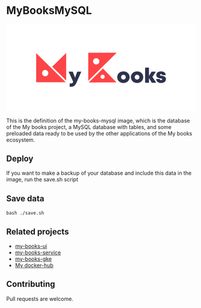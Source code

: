 # MyBooksMySQL

![my-books-image](doc/my_books_logo.png)

This is the definition of the my-books-mysql image, which is the database of the My books project, a MySQL database with tables, and some preloaded data ready to be used by the other applications of the My books ecosystem.

## Deploy

If you want to make a backup of your database and include this data in the image, run the save.sh script

## Save data

```
bash ./save.sh
```


## Related projects

- [my-books-ui](https://github.com/AlfredoMarino/my-books-ui)
- [my-books-service](https://github.com/AlfredoMarino/my-books-service)
- [my-books-gke](https://github.com/AlfredoMarino/my-books-gke)
- [My docker-hub](https://hub.docker.com/u/aamv)

## Contributing

Pull requests are welcome.
